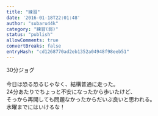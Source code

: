```yaml
---
title: "練習"
date: '2016-01-18T22:01:48'
author: "subaru44k"
category: "練習(弱)"
status: "publish"
allowComments: true
convertBreaks: false
entryHash: "cd1268770ad2eb1352a04948f98eeb51"
---
```

30分ジョグ<br>
<br>
今日は恐る恐るじゃなく、結構普通に走った。<br>
24分あたりでちょっと不安になったから歩いたけど、<br>
そっから再開しても問題なかったからだいぶ良いと思われる。<br>
水曜までにはいけるな！
